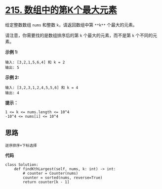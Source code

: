 # [215. 数组中的第K个最大元素](https://leetcode-cn.com/problems/kth-largest-element-in-an-array/)

给定整数数组 `nums` 和整数 `k`，请返回数组中第 `**k**` 个最大的元素。

请注意，你需要找的是数组排序后的第 `k` 个最大的元素，而不是第 `k` 个不同的元素。

**示例 1:**

```
输入: [3,2,1,5,6,4] 和 k = 2
输出: 5
```

**示例 2:**

```
输入: [3,2,3,1,2,4,5,5,6] 和 k = 4
输出: 4
```

**提示：**

```
1 <= k <= nums.length <= 10^4
-10^4 <= nums[i] <= 10^4
```



## 思路

```
逆序排序+下标选择
```



**代码**

```
class Solution:
    def findKthLargest(self, nums, k: int) -> int:
        # counter = Counter(nums)
        counter = sorted(nums, reverse=True)
        return counter[k - 1]

```

